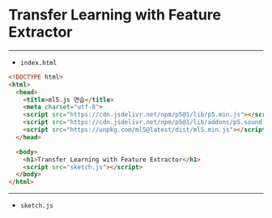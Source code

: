 # Transfer Learning with Feature Extractor


---

- `index.html`

```html
<!DOCTYPE html>
<html>
  <head>
    <title>ml5.js 연습</title>
    <meta charset="utf-8">
    <script src="https://cdn.jsdelivr.net/npm/p5@1/lib/p5.min.js"></script>
    <script src="https://cdn.jsdelivr.net/npm/p5@1/lib/addons/p5.sound.min.js"></script>
    <script src="https://unpkg.com/ml5@latest/dist/ml5.min.js"></script>
  </head>

  <body>
    <h1>Transfer Learning with Feature Extractor</h1>
    <script src="sketch.js"></script>
  </body>
</html>
```

---

- `sketch.js` 

```javascript

```

